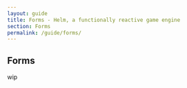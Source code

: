 ```yaml
---
layout: guide
title: Forms - Helm, a functionally reactive game engine
section: Forms
permalink: /guide/forms/
---
```


## Forms

wip
